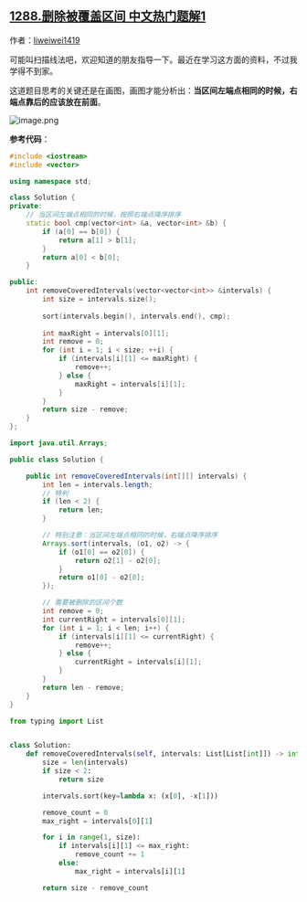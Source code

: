 ## [1288.删除被覆盖区间 中文热门题解1](https://leetcode.cn/problems/remove-covered-intervals/solutions/100000/sao-miao-xian-fa-by-liweiwei1419)

作者：[liweiwei1419](https://leetcode.cn/u/liweiwei1419)

可能叫扫描线法吧，欢迎知道的朋友指导一下。最近在学习这方面的资料，不过我学得不到家。

这道题目思考的关键还是在画图，画图才能分析出：**当区间左端点相同的时候，右端点靠后的应该放在前面**。

![image.png](https://pic.leetcode-cn.com/595511c4b95ff7234aba27ec4836bc5cc09d41ed12ffb44906aa78f602cf18d6-image.png)


**参考代码**：

```C++ []
#include <iostream>
#include <vector>

using namespace std;

class Solution {
private:
    // 当区间左端点相同的时候，按照右端点降序排序
    static bool cmp(vector<int> &a, vector<int> &b) {
        if (a[0] == b[0]) {
            return a[1] > b[1];
        }
        return a[0] < b[0];
    }

public:
    int removeCoveredIntervals(vector<vector<int>> &intervals) {
        int size = intervals.size();
        
        sort(intervals.begin(), intervals.end(), cmp);
        
        int maxRight = intervals[0][1];
        int remove = 0;
        for (int i = 1; i < size; ++i) {
            if (intervals[i][1] <= maxRight) {
                remove++;
            } else {
                maxRight = intervals[i][1];
            }
        }
        return size - remove;
    }
};
```
```Java []
import java.util.Arrays;

public class Solution {

    public int removeCoveredIntervals(int[][] intervals) {
        int len = intervals.length;
        // 特判
        if (len < 2) {
            return len;
        }

        // 特别注意：当区间左端点相同的时候，右端点降序排序
        Arrays.sort(intervals, (o1, o2) -> {
            if (o1[0] == o2[0]) {
                return o2[1] - o2[0];
            }
            return o1[0] - o2[0];
        });

        // 需要被删除的区间个数
        int remove = 0;
        int currentRight = intervals[0][1];
        for (int i = 1; i < len; i++) {
            if (intervals[i][1] <= currentRight) {
                remove++;
            } else {
                currentRight = intervals[i][1];
            }
        }
        return len - remove;
    }
}
```
```Python []
from typing import List


class Solution:
    def removeCoveredIntervals(self, intervals: List[List[int]]) -> int:
        size = len(intervals)
        if size < 2:
            return size

        intervals.sort(key=lambda x: (x[0], -x[1]))

        remove_count = 0
        max_right = intervals[0][1]

        for i in range(1, size):
            if intervals[i][1] <= max_right:
                remove_count += 1
            else:
                max_right = intervals[i][1]

        return size - remove_count
```